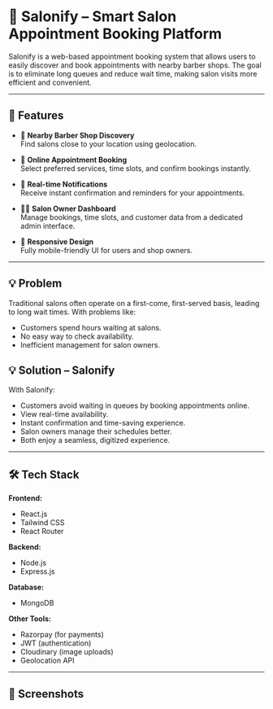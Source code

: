 # 💈 Salonify – Smart Salon Appointment Booking Platform

Salonify is a web-based appointment booking system that allows users to easily discover and book appointments with nearby barber shops. The goal is to eliminate long queues and reduce wait time, making salon visits more efficient and convenient.

---

## 🚀 Features

- 📍 **Nearby Barber Shop Discovery**  
  Find salons close to your location using geolocation.

- 📅 **Online Appointment Booking**  
  Select preferred services, time slots, and confirm bookings instantly.

- 🔔 **Real-time Notifications**  
  Receive instant confirmation and reminders for your appointments.

- 🧑‍💼 **Salon Owner Dashboard**  
  Manage bookings, time slots, and customer data from a dedicated admin interface.

- 📲 **Responsive Design**  
  Fully mobile-friendly UI for users and shop owners.

---

## 💡 Problem

Traditional salons often operate on a first-come, first-served basis, leading to long wait times. With problems like:
- Customers spend hours waiting at salons.
- No easy way to check availability.
- Inefficient management for salon owners.

## 💡 Solution – Salonify

With Salonify:
- Customers avoid waiting in queues by booking appointments online.
- View real-time availability.
- Instant confirmation and time-saving experience.
- Salon owners manage their schedules better.
- Both enjoy a seamless, digitized experience.

---

## 🛠️ Tech Stack

**Frontend:**
- React.js
- Tailwind CSS
- React Router

**Backend:**
- Node.js
- Express.js

**Database:**
- MongoDB

**Other Tools:**
- Razorpay (for payments)
- JWT (authentication)
- Cloudinary (image uploads)
- Geolocation API

---

## 📸 Screenshots

